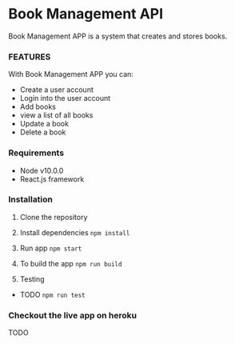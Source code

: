 # Book Management API

 Book Management APP is a system that creates and stores books.

### FEATURES

With Book Management APP you can:
* Create a user account
* Login into the user account
* Add books
* view a list of all books
* Update a book
* Delete a book

### Requirements
* Node v10.0.0
* React.js framework

### Installation

1. Clone the repository

2. Install dependencies
  ```npm install```

3. Run app
 ```npm start```

4. To build the app
 ```npm run build```

5. Testing

* TODO
```npm run test``` 

### Checkout the live app on heroku
TODO
